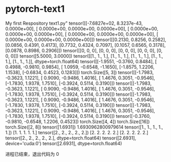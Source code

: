 # pytorch-text1
My first Respository
text1.py" 
tensor([[-7.6827e+02,  8.3237e-43,  0.0000e+00],
        [ 0.0000e+00,  0.0000e+00,  0.0000e+00],
        [ 0.0000e+00,  0.0000e+00,  0.0000e+00],
        [ 0.0000e+00,  0.0000e+00,  0.0000e+00],
        [ 0.0000e+00,  0.0000e+00,  0.0000e+00]])
tensor([[0.2130, 0.8256, 0.2582],
        [0.0856, 0.4391, 0.4173],
        [0.7732, 0.4324, 0.7097],
        [0.1057, 0.6565, 0.3178],
        [0.0878, 0.8986, 0.2906]])
tensor([[0, 0, 0],
        [0, 0, 0],
        [0, 0, 0],
        [0, 0, 0],
        [0, 0, 0]])
tensor([5.5000, 3.0000])
tensor([[1., 1., 1.],
        [1., 1., 1.],
        [1., 1., 1.],
        [1., 1., 1.],
        [1., 1., 1.]], dtype=torch.float64)
tensor([[-1.9551, -0.3760,  0.8484],
        [ 0.4988, -0.9810,  0.9854],
        [ 1.0959, -0.6548, -1.1650],
        [-1.8575,  1.2206,  1.1538],
        [-0.6834,  0.4523,  0.1283]])
torch.Size([5, 3])
tensor([[-1.7983, -0.3623,  1.1221],
        [ 0.9090, -0.9486,  1.4016],
        [ 1.4676,  0.3051, -0.9546],
        [-1.7830,  1.9378,  1.7510],
        [-0.3924,  0.5114,  0.3190]])
tensor([[-1.7983, -0.3623,  1.1221],
        [ 0.9090, -0.9486,  1.4016],
        [ 1.4676,  0.3051, -0.9546],
        [-1.7830,  1.9378,  1.7510],
        [-0.3924,  0.5114,  0.3190]])
tensor([[-1.7983, -0.3623,  1.1221],
        [ 0.9090, -0.9486,  1.4016],
        [ 1.4676,  0.3051, -0.9546],
        [-1.7830,  1.9378,  1.7510],
        [-0.3924,  0.5114,  0.3190]])
tensor([[-1.7983, -0.3623,  1.1221],
        [ 0.9090, -0.9486,  1.4016],
        [ 1.4676,  0.3051, -0.9546],
        [-1.7830,  1.9378,  1.7510],
        [-0.3924,  0.5114,  0.3190]])
tensor([-0.3760, -0.9810, -0.6548,  1.2206,  0.4523])
torch.Size([4, 4]) torch.Size([16]) torch.Size([2, 8])
tensor([1.6931])
1.6930962800979614
tensor([1., 1., 1., 1., 1.])
[1. 1. 1. 1. 1.]
tensor([2., 2., 2., 2., 2.])
[2. 2. 2. 2. 2.]
[2. 2. 2. 2. 2.]
tensor([2., 2., 2., 2., 2.], dtype=torch.float64)
tensor([2.6931], device='cuda:0')
tensor([2.6931], dtype=torch.float64)

进程已结束，退出代码为 0
